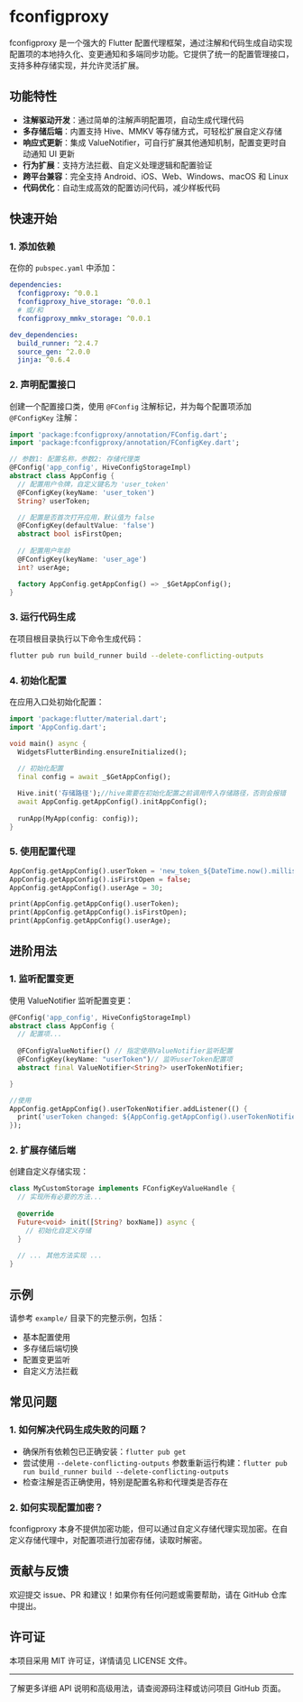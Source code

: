 # fconfigproxy

fconfigproxy 是一个强大的 Flutter 配置代理框架，通过注解和代码生成自动实现配置项的本地持久化、变更通知和多端同步功能。它提供了统一的配置管理接口，支持多种存储实现，并允许灵活扩展。

## 功能特性

- **注解驱动开发**：通过简单的注解声明配置项，自动生成代理代码
- **多存储后端**：内置支持 Hive、MMKV 等存储方式，可轻松扩展自定义存储
- **响应式更新**：集成 ValueNotifier，可自行扩展其他通知机制，配置变更时自动通知 UI 更新
- **行为扩展**：支持方法拦截、自定义处理逻辑和配置验证
- **跨平台兼容**：完全支持 Android、iOS、Web、Windows、macOS 和 Linux
- **代码优化**：自动生成高效的配置访问代码，减少样板代码

## 快速开始

### 1. 添加依赖

在你的 `pubspec.yaml` 中添加：

```yaml
dependencies:
  fconfigproxy: ^0.0.1
  fconfigproxy_hive_storage: ^0.0.1
  # 或/和
  fconfigproxy_mmkv_storage: ^0.0.1

dev_dependencies:
  build_runner: ^2.4.7
  source_gen: ^2.0.0
  jinja: ^0.6.4
```

### 2. 声明配置接口

创建一个配置接口类，使用 `@FConfig` 注解标记，并为每个配置项添加 `@FConfigKey` 注解：

```dart
import 'package:fconfigproxy/annotation/FConfig.dart';
import 'package:fconfigproxy/annotation/FConfigKey.dart';

// 参数1: 配置名称，参数2: 存储代理类
@FConfig('app_config', HiveConfigStorageImpl)
abstract class AppConfig {
  // 配置用户令牌，自定义键名为 'user_token'
  @FConfigKey(keyName: 'user_token')
  String? userToken;

  // 配置是否首次打开应用，默认值为 false
  @FConfigKey(defaultValue: 'false')
  abstract bool isFirstOpen;
  
  // 配置用户年龄
  @FConfigKey(keyName: 'user_age')
  int? userAge;

  factory AppConfig.getAppConfig() => _$GetAppConfig();
}
```

### 3. 运行代码生成

在项目根目录执行以下命令生成代码：

```sh
flutter pub run build_runner build --delete-conflicting-outputs
```

### 4. 初始化配置

在应用入口处初始化配置：

```dart
import 'package:flutter/material.dart';
import 'AppConfig.dart';

void main() async {
  WidgetsFlutterBinding.ensureInitialized();
  
  // 初始化配置
  final config = await _$GetAppConfig();

  Hive.init('存储路径');//hive需要在初始化配置之前调用传入存储路径，否则会报错
  await AppConfig.getAppConfig().initAppConfig();
  
  runApp(MyApp(config: config));
}
```

### 5. 使用配置代理

```dart
AppConfig.getAppConfig().userToken = 'new_token_${DateTime.now().millisecondsSinceEpoch}';
AppConfig.getAppConfig().isFirstOpen = false;
AppConfig.getAppConfig().userAge = 30;

print(AppConfig.getAppConfig().userToken);
print(AppConfig.getAppConfig().isFirstOpen);
print(AppConfig.getAppConfig().userAge);


```

## 进阶用法

### 1. 监听配置变更

使用 ValueNotifier 监听配置变更：

```dart
@FConfig('app_config', HiveConfigStorageImpl)
abstract class AppConfig {
  // 配置项...
  
  @FConfigValueNotifier() // 指定使用ValueNotifier监听配置
  @FConfigKey(keyName: "userToken")// 监听userToken配置项
  abstract final ValueNotifier<String?> userTokenNotifier;

}

//使用
AppConfig.getAppConfig().userTokenNotifier.addListener(() {
  print('userToken changed: ${AppConfig.getAppConfig().userTokenNotifier.value}');
});

```


### 2. 扩展存储后端

创建自定义存储实现：

```dart
class MyCustomStorage implements FConfigKeyValueHandle {
  // 实现所有必要的方法...
  
  @override
  Future<void> init([String? boxName]) async {
    // 初始化自定义存储
  }
  
  // ... 其他方法实现 ...
}
```


## 示例

请参考 `example/` 目录下的完整示例，包括：
- 基本配置使用
- 多存储后端切换
- 配置变更监听
- 自定义方法拦截

## 常见问题

### 1. 如何解决代码生成失败的问题？
- 确保所有依赖包已正确安装：`flutter pub get`
- 尝试使用 `--delete-conflicting-outputs` 参数重新运行构建：`flutter pub run build_runner build --delete-conflicting-outputs`
- 检查注解是否正确使用，特别是配置名称和代理类是否存在

### 2. 如何实现配置加密？
fconfigproxy 本身不提供加密功能，但可以通过自定义存储代理实现加密。在自定义存储代理中，对配置项进行加密存储，读取时解密。


## 贡献与反馈

欢迎提交 issue、PR 和建议！如果你有任何问题或需要帮助，请在 GitHub 仓库中提出。

## 许可证

本项目采用 MIT 许可证，详情请见 LICENSE 文件。

---

了解更多详细 API 说明和高级用法，请查阅源码注释或访问项目 GitHub 页面。

